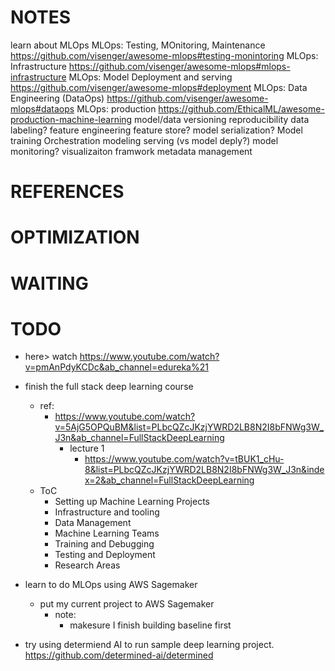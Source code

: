 # NOTES
learn about MLOps
    MLOps: Testing, MOnitoring, Maintenance
        https://github.com/visenger/awesome-mlops#testing-monintoring
    MLOps: Infrastructure
        https://github.com/visenger/awesome-mlops#mlops-infrastructure
    MLOps: Model Deployment and serving
        https://github.com/visenger/awesome-mlops#deployment
    MLOps: Data Engineering (DataOps)
        https://github.com/visenger/awesome-mlops#dataops
    MLOps: production
        https://github.com/EthicalML/awesome-production-machine-learning
            model/data versioning
            reproducibility
            data labeling?
            feature engineering
            feature store?
            model serialization?
            Model training Orchestration 
            modeling serving (vs model deply?)
            model monitoring?
            visualizaiton framwork
            metadata management
# REFERENCES
# OPTIMIZATION
# WAITING
# TODO
* here> watch https://www.youtube.com/watch?v=pmAnPdyKCDc&ab_channel=edureka%21
* finish the full stack deep learning course
    * ref:
        * https://www.youtube.com/watch?v=5AjG5OPQuBM&list=PLbcQZcJKzjYWRD2LB8N2I8bFNWg3W_J3n&ab_channel=FullStackDeepLearning
            * lecture 1
                * https://www.youtube.com/watch?v=tBUK1_cHu-8&list=PLbcQZcJKzjYWRD2LB8N2I8bFNWg3W_J3n&index=2&ab_channel=FullStackDeepLearning
    * ToC
        * Setting up Machine Learning Projects
        * Infrastructure and tooling
        * Data Management
        * Machine Learning Teams
        * Training and Debugging 
        * Testing and Deployment
        * Research Areas

* learn to do MLOps using AWS Sagemaker
    * put my current project to AWS Sagemaker
        * note:
            * makesure I finish building baseline first

* try using determiend AI to run sample deep learning project.
    https://github.com/determined-ai/determined


